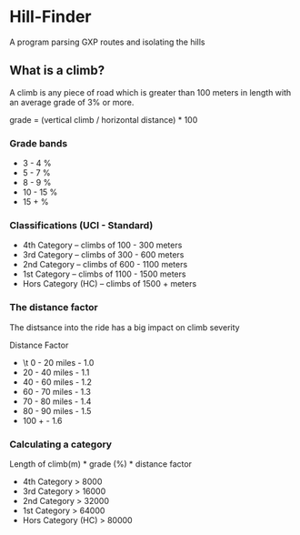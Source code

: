 # Hill-Finder
A program parsing GXP routes and isolating the hills

## What is a climb?

A climb is any piece of road which is greater than 100 meters
in length with an average grade of 3% or more.

grade = (vertical climb / horizontal distance) * 100

### Grade bands


*  3 -  4 %
*  5 -  7 %
*  8 -  9 %
* 10 - 15 %
* 15 +    %



### Classifications (UCI - Standard)


* 4th Category 		– 	climbs of  100 -  300 meters
* 3rd Category 		– 	climbs of  300 -  600 meters
* 2nd Category 		– 	climbs of  600 - 1100 meters
* 1st Category 		– 	climbs of 1100 - 1500 meters
* Hors Category (HC) 	– 	climbs of 1500 +      meters



### The distance factor

The distsance into the ride has a big impact on climb severity

Distance Factor

*  \t 0 - 20 miles - 1.0
*  20 - 40 miles - 1.1
*  40 - 60 miles - 1.2
*  60 - 70 miles - 1.3
*  70 - 80 miles - 1.4
*  80 - 90 miles - 1.5
* 100 +		  - 1.6



### Calculating a category

Length of climb(m) * grade (%) * distance factor

* 4th Category 		> 	 8000
* 3rd Category 		> 	16000
* 2nd Category 		> 	32000
* 1st Category 		> 	64000
* Hors Category (HC) 	> 	80000
